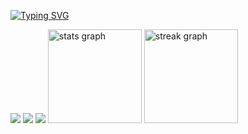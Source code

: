 [![Typing SVG](https://readme-typing-svg.demolab.com?font=Fira+Code&pause=1000&width=435&lines=H-hey%2C+I%E2%80%99m+Pixel+%7B%3A%5D)](https://git.io/typing-svg)

![](http://github-profile-summary-cards.vercel.app/api/cards/profile-details?username=Pixelkat5&theme=aura)
![](http://github-profile-summary-cards.vercel.app/api/cards/repos-per-language?username=Pixelkat5&theme=aura)
![](http://github-profile-summary-cards.vercel.app/api/cards/most-commit-language?username=Pixelkat5&theme=aura)
<img src="github-readme-stats-lps1.vercel.app/api?username=Pixelkat5&hide_title=false&hide_rank=false&show_icons=true&include_all_commits=true&count_private=true&disable_animations=false&theme=dracula&locale=en&hide_border=false&order=1" height="150" alt="stats graph"  />
  <img src="https://streak-stats.demolab.com?user=Pixelkat5&locale=en&mode=daily&theme=dracula&hide_border=false&border_radius=5&order=3" height="150" alt="streak graph"  />
</div>
